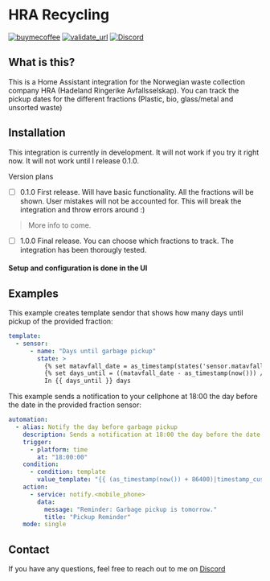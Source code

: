 # HRA Recycling

[![buymecoffee][buymecoffeebadge]][buymecoffee]
[![validate_url][validate_badge]][validate_url]
[![Discord](https://img.shields.io/badge/Discord-mr--raw%237095-blue?logo=discord)](https://discord.com/users/303915063142776832)

## What is this?

This is a Home Assistant integration for the Norwegian waste collection company HRA (Hadeland Ringerike Avfallsselskap). You can track the pickup dates for the different fractions (Plastic, bio, glass/metal and unsorted waste)

## Installation

This integration is currently in development. It will not work if you try it right now. It will not work until I release 0.1.0.

Version plans
- [ ] 0.1.0 First release. Will have basic functionality. All the fractions will be shown. User mistakes will not be accounted for. This will break the integration and throw errors around :)

> More info to come.

- [ ] 1.0.0 Final release. You can choose which fractions to track. The integration has been thorougly tested.

#### Setup and configuration is done in the UI

## Examples

This example creates template sendor that shows how many days until pickup of the provided fraction:
``` yaml
template:
  - sensor:
      - name: "Days until garbage pickup"
        state: >
          {% set matavfall_date = as_timestamp(states('sensor.matavfall')) %}
          {% set days_until = ((matavfall_date - as_timestamp(now())) // 86400)|round %}
          In {{ days_until }} days
```

This example sends a notification to your cellphone at 18:00 the day before the date in the provided fraction sensor:

``` yaml
automation:
  - alias: Notify the day before garbage pickup
    description: Sends a notification at 18:00 the day before the date specified in the sensor
    trigger:
      - platform: time
        at: "18:00:00"
    condition:
      - condition: template
        value_template: "{{ (as_timestamp(now()) + 86400)|timestamp_custom('%Y-%m-%d') == states('sensor.<fraction_name>') }}"
    action:
      - service: notify.<mobile_phone>
        data:
          message: "Reminder: Garbage pickup is tomorrow."
          title: "Pickup Reminder"
    mode: single

```

## Contact

If you have any questions, feel free to reach out to me on [Discord](https://discord.com/users/303915063142776832)

[hra_recycle]: https://github.com/mr-raw/hra_recycling
[buymecoffee]: https://www.buymeacoffee.com/erikraae
[buymecoffeebadge]: https://img.shields.io/badge/buy%20me%20a%20coffee-donate-yellow.svg
[validate_url]: https://github.com/mr-raw/hra_recycling/actions/workflows/validate.yml
[validate_badge]: https://github.com/mr-raw/hra_recycling/actions/workflows/validate.yml/badge.svg?branch=master

